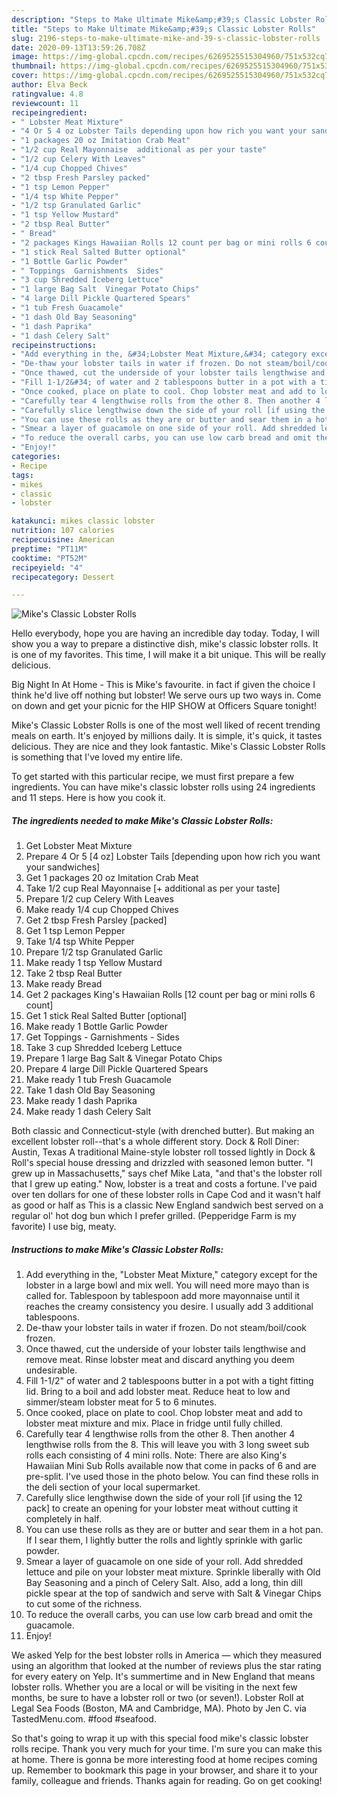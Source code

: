 ```yaml
---
description: "Steps to Make Ultimate Mike&amp;#39;s Classic Lobster Rolls"
title: "Steps to Make Ultimate Mike&amp;#39;s Classic Lobster Rolls"
slug: 2196-steps-to-make-ultimate-mike-and-39-s-classic-lobster-rolls
date: 2020-09-13T13:59:26.708Z
image: https://img-global.cpcdn.com/recipes/6269525515304960/751x532cq70/mikes-classic-lobster-rolls-recipe-main-photo.jpg
thumbnail: https://img-global.cpcdn.com/recipes/6269525515304960/751x532cq70/mikes-classic-lobster-rolls-recipe-main-photo.jpg
cover: https://img-global.cpcdn.com/recipes/6269525515304960/751x532cq70/mikes-classic-lobster-rolls-recipe-main-photo.jpg
author: Elva Beck
ratingvalue: 4.8
reviewcount: 11
recipeingredient:
- " Lobster Meat Mixture"
- "4 Or 5 4 oz Lobster Tails depending upon how rich you want your sandwiches"
- "1 packages 20 oz Imitation Crab Meat"
- "1/2 cup Real Mayonnaise  additional as per your taste"
- "1/2 cup Celery With Leaves"
- "1/4 cup Chopped Chives"
- "2 tbsp Fresh Parsley packed"
- "1 tsp Lemon Pepper"
- "1/4 tsp White Pepper"
- "1/2 tsp Granulated Garlic"
- "1 tsp Yellow Mustard"
- "2 tbsp Real Butter"
- " Bread"
- "2 packages Kings Hawaiian Rolls 12 count per bag or mini rolls 6 count"
- "1 stick Real Salted Butter optional"
- "1 Bottle Garlic Powder"
- " Toppings  Garnishments  Sides"
- "3 cup Shredded Iceberg Lettuce"
- "1 large Bag Salt  Vinegar Potato Chips"
- "4 large Dill Pickle Quartered Spears"
- "1 tub Fresh Guacamole"
- "1 dash Old Bay Seasoning"
- "1 dash Paprika"
- "1 dash Celery Salt"
recipeinstructions:
- "Add everything in the, &#34;Lobster Meat Mixture,&#34; category except for the lobster in a large bowl and mix well. You will need more mayo than is called for. Tablespoon by tablespoon add more mayonnaise until it reaches the creamy consistency you desire. I usually add 3 additional tablespoons."
- "De-thaw your lobster tails in water if frozen. Do not steam/boil/cook frozen."
- "Once thawed, cut the underside of your lobster tails lengthwise and remove meat. Rinse lobster meat and discard anything you deem undesirable."
- "Fill 1-1/2&#34; of water and 2 tablespoons butter in a pot with a tight fitting lid. Bring to a boil and add lobster meat. Reduce heat to low and simmer/steam lobster meat for 5 to 6 minutes."
- "Once cooked, place on plate to cool. Chop lobster meat and add to lobster meat mixture and mix. Place in fridge until fully chilled."
- "Carefully tear 4 lengthwise rolls from the other 8. Then another 4 lengthwise rolls from the 8. This will leave you with 3 long sweet sub rolls each consisting of 4 mini rolls. Note: There are also King&#39;s Hawaiian Mini Sub Rolls available now that come in packs of 6 and are pre-split. I&#39;ve used those in the photo below. You can find these rolls in the deli section of your local supermarket."
- "Carefully slice lengthwise down the side of your roll [if using the 12 pack] to create an opening for your lobster meat without cutting it completely in half."
- "You can use these rolls as they are or butter and sear them in a hot pan. If I sear them, I lightly butter the rolls and lightly sprinkle with garlic powder."
- "Smear a layer of guacamole on one side of your roll. Add shredded lettuce and pile on your lobster meat mixture. Sprinkle liberally with Old Bay Seasoning and a pinch of Celery Salt. Also, add a long, thin dill pickle spear at the top of sandwich and serve with Salt &amp; Vinegar Chips to cut some of the richness."
- "To reduce the overall carbs, you can use low carb bread and omit the guacamole."
- "Enjoy!"
categories:
- Recipe
tags:
- mikes
- classic
- lobster

katakunci: mikes classic lobster 
nutrition: 107 calories
recipecuisine: American
preptime: "PT11M"
cooktime: "PT52M"
recipeyield: "4"
recipecategory: Dessert

---
```



![Mike&#39;s Classic Lobster Rolls](https://img-global.cpcdn.com/recipes/6269525515304960/751x532cq70/mikes-classic-lobster-rolls-recipe-main-photo.jpg)

Hello everybody, hope you are having an incredible day today. Today, I will show you a way to prepare a distinctive dish, mike&#39;s classic lobster rolls. It is one of my favorites. This time, I will make it a bit unique. This will be really delicious.

Big Night In At Home - This is Mike&#39;s favourite. in fact if given the choice I think he&#39;d live off nothing but lobster! We serve ours up two ways in. Come on down and get your picnic for the HIP SHOW at Officers Square tonight!

Mike&#39;s Classic Lobster Rolls is one of the most well liked of recent trending meals on earth. It's enjoyed by millions daily. It is simple, it's quick, it tastes delicious. They are nice and they look fantastic. Mike&#39;s Classic Lobster Rolls is something that I've loved my entire life.


To get started with this particular recipe, we must first prepare a few ingredients. You can have mike&#39;s classic lobster rolls using 24 ingredients and 11 steps. Here is how you cook it.

<!--inarticleads1-->

##### The ingredients needed to make Mike&#39;s Classic Lobster Rolls:

1. Get  Lobster Meat Mixture
1. Prepare 4 Or 5 [4 oz] Lobster Tails [depending upon how rich you want your sandwiches]
1. Get 1 packages 20 oz Imitation Crab Meat
1. Take 1/2 cup Real Mayonnaise [+ additional as per your taste]
1. Prepare 1/2 cup Celery With Leaves
1. Make ready 1/4 cup Chopped Chives
1. Get 2 tbsp Fresh Parsley [packed]
1. Get 1 tsp Lemon Pepper
1. Take 1/4 tsp White Pepper
1. Prepare 1/2 tsp Granulated Garlic
1. Make ready 1 tsp Yellow Mustard
1. Take 2 tbsp Real Butter
1. Make ready  Bread
1. Get 2 packages King&#39;s Hawaiian Rolls [12 count per bag or mini rolls 6 count]
1. Get 1 stick Real Salted Butter [optional]
1. Make ready 1 Bottle Garlic Powder
1. Get  Toppings - Garnishments - Sides
1. Take 3 cup Shredded Iceberg Lettuce
1. Prepare 1 large Bag Salt &amp; Vinegar Potato Chips
1. Prepare 4 large Dill Pickle Quartered Spears
1. Make ready 1 tub Fresh Guacamole
1. Take 1 dash Old Bay Seasoning
1. Make ready 1 dash Paprika
1. Make ready 1 dash Celery Salt


Both classic and Connecticut-style (with drenched butter). But making an excellent lobster roll--that&#39;s a whole different story. Dock &amp; Roll Diner: Austin, Texas A traditional Maine-style lobster roll tossed lightly in Dock &amp; Roll&#39;s special house dressing and drizzled with seasoned lemon butter. &#34;I grew up in Massachusetts,&#34; says chef Mike Lata, &#34;and that&#39;s the lobster roll that I grew up eating.&#34; Now, lobster is a treat and costs a fortune. I&#39;ve paid over ten dollars for one of these lobster rolls in Cape Cod and it wasn&#39;t half as good or half as This is a classic New England sandwich best served on a regular ol&#39; hot dog bun which I prefer grilled. (Pepperidge Farm is my favorite) I use big, meaty. 

<!--inarticleads2-->

##### Instructions to make Mike&#39;s Classic Lobster Rolls:

1. Add everything in the, &#34;Lobster Meat Mixture,&#34; category except for the lobster in a large bowl and mix well. You will need more mayo than is called for. Tablespoon by tablespoon add more mayonnaise until it reaches the creamy consistency you desire. I usually add 3 additional tablespoons.
1. De-thaw your lobster tails in water if frozen. Do not steam/boil/cook frozen.
1. Once thawed, cut the underside of your lobster tails lengthwise and remove meat. Rinse lobster meat and discard anything you deem undesirable.
1. Fill 1-1/2&#34; of water and 2 tablespoons butter in a pot with a tight fitting lid. Bring to a boil and add lobster meat. Reduce heat to low and simmer/steam lobster meat for 5 to 6 minutes.
1. Once cooked, place on plate to cool. Chop lobster meat and add to lobster meat mixture and mix. Place in fridge until fully chilled.
1. Carefully tear 4 lengthwise rolls from the other 8. Then another 4 lengthwise rolls from the 8. This will leave you with 3 long sweet sub rolls each consisting of 4 mini rolls. Note: There are also King&#39;s Hawaiian Mini Sub Rolls available now that come in packs of 6 and are pre-split. I&#39;ve used those in the photo below. You can find these rolls in the deli section of your local supermarket.
1. Carefully slice lengthwise down the side of your roll [if using the 12 pack] to create an opening for your lobster meat without cutting it completely in half.
1. You can use these rolls as they are or butter and sear them in a hot pan. If I sear them, I lightly butter the rolls and lightly sprinkle with garlic powder.
1. Smear a layer of guacamole on one side of your roll. Add shredded lettuce and pile on your lobster meat mixture. Sprinkle liberally with Old Bay Seasoning and a pinch of Celery Salt. Also, add a long, thin dill pickle spear at the top of sandwich and serve with Salt &amp; Vinegar Chips to cut some of the richness.
1. To reduce the overall carbs, you can use low carb bread and omit the guacamole.
1. Enjoy!


We asked Yelp for the best lobster rolls in America — which they measured using an algorithm that looked at the number of reviews plus the star rating for every eatery on Yelp. It&#39;s summertime and in New England that means lobster rolls. Whether you are a local or will be visiting in the next few months, be sure to have a lobster roll or two (or seven!). Lobster Roll at Legal Sea Foods (Boston, MA and Cambridge, MA). Photo by Jen C. via TastedMenu.com. #food #seafood. 

So that's going to wrap it up with this special food mike&#39;s classic lobster rolls recipe. Thank you very much for your time. I'm sure you can make this at home. There is gonna be more interesting food at home recipes coming up. Remember to bookmark this page in your browser, and share it to your family, colleague and friends. Thanks again for reading. Go on get cooking!
